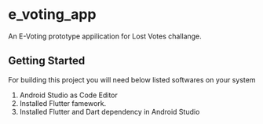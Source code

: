 # e_voting_app

An E-Voting prototype appilication for Lost Votes challange.

## Getting Started

For building this project you will need below listed softwares on your system

1. Android Studio as Code Editor 
2. Installed Flutter famework.
3. Installed Flutter and Dart dependency in Android Studio
